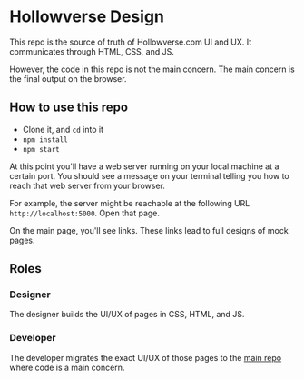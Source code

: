 # Hollowverse Design

This repo is the source of truth of Hollowverse.com UI and UX. 
It communicates through HTML, CSS, and JS.

However, the code in this repo is not the main concern. The main concern is the final output 
on the browser.

## How to use this repo

* Clone it, and `cd` into it
* `npm install`
* `npm start`

At this point you'll have a web server running on your local machine at a certain port. You
should see a message on your terminal telling you how to reach that web server from your 
browser. 

For example, the server might be reachable at the following URL `http://localhost:5000`. Open that page.

On the main page, you'll see links. These links lead to full designs of mock pages.

## Roles

### Designer

The designer builds the UI/UX of pages in CSS, HTML, and JS.

### Developer

The developer migrates the exact UI/UX of those pages to the 
[main repo](https://github.com/hollowverse/hollowverse) where code is a main concern. 
